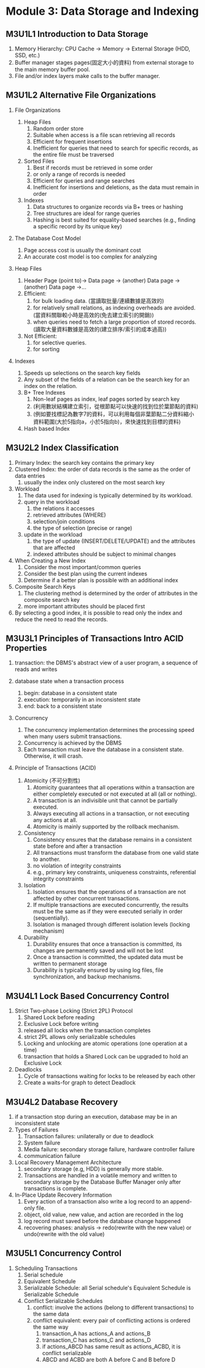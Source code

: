 # Module 3: Data Storage and Indexing
## M3U1L1 Introduction to Data Storage
1. Memory Hierarchy: CPU Cache -> Memory -> External Storage (HDD, SSD, etc.)
2. Buffer manager stages pages(固定大小的資料) from external storage to the main memory buffer pool.
3. File and/or index layers make calls to the buffer manager.

## M3U1L2 Alternative File Organizations
1. File Organizations
    1. Heap Files
        1. Random order store
        2. Suitable when access is a file scan retrieving all records
        3. Efficient for frequent insertions
        4. Inefficient for queries that need to search for specific records, as the entire file must be traversed
    2. Sorted Files
        1. Best if records must be retrieved in some order
        2. or only a range of records is needed
        3. Efficient for queries and range searches
        4. Inefficient for insertions and deletions, as the data must remain in order
    3. Indexes
        1. Data structures to organize records via B+ trees or hashing
        2. Tree structures are ideal for range queries
        3. Hashing is best suited for equality-based searches (e.g., finding a specific record by its unique key)

2. The Database Cost Model
    1. Page access cost is usually the dominant cost
    2. An accurate cost model is too complex for analyzing

3. Heap Files
    1. Header Page (point to)-> Data page -> (another) Data page -> (another) Data page ->...
    2. Efficient:
        1. for bulk loading data. (當讀取批量/連續數據是高效的)
        2. for relatively small relations, as indexing overheads are avoided. (當資料關聯較小時是高效的(免去建立索引的開銷))
        3. when queries need to fetch a large proportion of stored records. (讀取大量資料數據是高效的(建立排序/索引的成本過高))
    3. Not Efficient:
        1. for selective queries.
        2. for sorting

4. Indexes
    1. Speeds up selections on the search key fields
    2. Any subset of the fields of a relation can be the search key for an index on the relation.
    3. B+ Tree Indexes
        1. Non-leaf pages as index, leaf pages sorted by search key
        2. (利用數狀結構建立索引，從根節點可以快速的找到位於葉節點的資料)
        3. (例如要找標記為數字7的資料，可以利用每個非葉節點二分資料縮小資料範圍(大於5指向a，小於5指向b)，來快速找到目標的資料)
    4. Hash based Index

## M3U2L2 Index Classification
1. Primary Index: the search key contains the primary key
2. Clustered Index: the order of data records is the same as the order of data entries
    1. usually the index only clustered on the most search key
3. Workload
    1. The data used for indexing is typically determined by its workload.
    2. query in the workload
        1. the relations it accesses
        2. retrieved attributes (WHERE)
        3. selection/join conditions
        4. the type of selection (precise or range)
    3. update in the workload
        1. the type of update (INSERT/DELETE/UPDATE) and the attributes that are affected
        2. indexed attributes should be subject to minimal changes
4. When Creating a New Index
    1. Consider the most important/common queries
    2. Consider the best plan using the current indexes
    3. Determine if a better plan is possible with an additional index
5. Composite Search Keys
    1. The clustering method is determined by the order of attributes in the composite search key
    2. more important attributes should be placed first
6. By selecting a good index, it is possible to read only the index and reduce the need to read the records.

## M3U3L1 Principles of Transactions Intro ACID Properties
1. transaction: the DBMS's abstract view of a user program, a sequence of reads and writes
2. database state when a transaction process
    1. begin: database in a consistent state
    2. execution: temporarily in an inconsistent state
    3. end: back to a consistent state
3. Concurrency
    1. The concurrency implementation determines the processing speed when many users submit transactions.
    2. Concurrency is achieved by the DBMS
    3. Each transaction must leave the database in a consistent state. Otherwise, it will crash.

4. Principle of Transactions (ACID)
    1. Atomicity (不可分割性)
        1. Atomicity guarantees that all operations within a transaction are either completely executed or not executed at all (all or nothing).
        2. A transaction is an indivisible unit that cannot be partially executed.
        3. Always executing all actions in a transaction, or not executing any actions at all.
        4. Atomicity is mainly supported by the rollback mechanism.
    2. Consistency
        1. Consistency ensures that the database remains in a consistent state before and after a transaction
        2. All transactions must transform the database from one valid state to another.
        3. no violation of integrity constraints
        2. e.g., primary key constraints, uniqueness constraints, referential integrity constraints
    3. Isolation
        1. Isolation ensures that the operations of a transaction are not affected by other concurrent transactions.
        2. If multiple transactions are executed concurrently, the results must be the same as if they were executed serially in order (sequentially).
        3. Isolation is managed through different isolation levels (locking mechanism)
    4. Durability
        1. Durability ensures that once a transaction is committed, its changes are permanently saved and will not be lost
        2. Once a transaction is committed, the updated data must be written to permanent storage
        3. Durability is typically ensured by using log files, file synchronization, and backup mechanisms.


## M3U4L1 Lock Based Concurrency Control
1. Strict Two-phase Locking (Strict 2PL) Protocol
    1. Shared Lock before reading
    2. Exclusive Lock before writing
    3. released all locks when the transaction completes
    4. strict 2PL allows only serializable schedules
    5. Locking and unlocking are atomic operations (one operation at a time)
    5. transaction that holds a Shared Lock can be upgraded to hold an Exclusive Lock
2. Deadlocks
    1. Cycle of transactions waiting for locks to be released by each other
    2. Create a waits-for graph to detect Deadlock
 

## M3U4L2 Database Recovery
1. if a transaction stop during an execution, database may be in an inconsistent state
2. Types of Failures
    1. Transaction failures: unilaterally or due to deadlock
    2. System failure
    3. Media failure: secondary storage failure, hardware controller failure
    4. communication failure
3. Local Recovery Management Architecture
    1. secondary storage (e.g, HDD) is generally more stable.
    2. Transactions are handled in a volatile memory and written to secondary storage by the Database Buffer Manager only after transactions is complete.
4. In-Place Update Recovery Information
    1. Every action of a transaction also write a log record to an append-only file.
    2. object, old value, new value, and action are recorded in the log
    3. log record must saved before the database change happened
    4. recovering phases: analysis -> redo(rewrite with the new value) or undo(rewrite with the old value)


## M3U5L1 Concurrency Control
1. Scheduling Transactions
    1. Serial schedule
    2. Equivalent Schedule
    3. Serializable Schedule: all Serial schedule's Equivalent Schedule is Serializable Schedule
    4. Conflict Serializable Schedules
        1. conflict: involve the actions (belong to different transactions) to the same data 
        2. conflict equivalent: every pair of conflicting actions is ordered the same way
            1. transaction_A has actions_A and actions_B
            2. transaction_C has actions_C and actions_D
            3. if actions_ABCD has same result as actions_ACBD, it is conflict serializable
            4. ABCD and ACBD are both A before C and B before D


